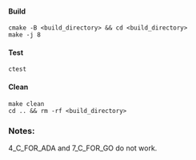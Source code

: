 #### Build
```
cmake -B <build_directory> && cd <build_directory>
make -j 8
```
#### Test
```
ctest
```
#### Clean 
```
make clean
cd .. && rm -rf <build_directory>
```
### Notes:
 4_C_FOR_ADA and 7_C_FOR_GO do not work.

